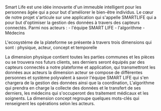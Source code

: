 Smart Life est une idée innovante d'un immeuble intelligent pour les personnes âgée qui a pour but d'améliorer le bien-être individus. Le cœur de notre projet s'articule sur une application qui s'appelle SMARTLIFE qui a pour but d'optimiser la gestion des données à travers des capteurs connectés. Parmi nos acteurs : - l'équipe SMART LIFE - l'algorithme - Médecins

L'ecosystéme de la plateforme se présente à travers trois dimensions qui sont : physique, acteur, concept et temporelle

La dimension physique contient toutes les parties communes et les pièces ou se trouvera nos futurs clients, ses derniers seront équipés par des capteurs connectés a notre plateforme et application, qui transmettront les données aux acteurs la dimension acteur se compose de différentes personnes et système polyvalent à savoir l'équipe SMART LIFE qui s'en chargera de la gestion des données ainsi que la coordination, L'algorithme qui prendra en charge la collecte des données et le transfert de ses derniers, les médecins qui s'occuperont des traitement médicaux et les soignents.
La dimension concept regroupe quelques mots-clés qui renseignent les opérations selon les acteurs. 
